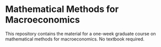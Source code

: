 # Mathematical Methods for Macroeconomics

This repository contains the material for a one-week graduate course on mathematical methods for macroeconomics. No textbook required.
